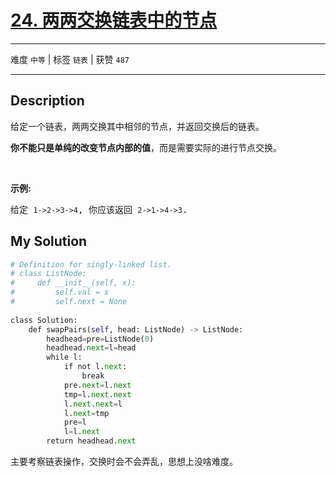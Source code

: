 # [24. 两两交换链表中的节点](https://leetcode-cn.com/problems/swap-nodes-in-pairs/)

---

难度 `中等` | 标签 `链表`  | 获赞 `487`

---

## Description

<p>给定一个链表，两两交换其中相邻的节点，并返回交换后的链表。</p>
<p><strong>你不能只是单纯的改变节点内部的值</strong>，而是需要实际的进行节点交换。</p>
<p>&nbsp;</p>
<p><strong>示例:</strong></p>
<pre>给定 <code>1-&gt;2-&gt;3-&gt;4</code>, 你应该返回 <code>2-&gt;1-&gt;4-&gt;3</code>.
</pre>


## My Solution

```python
# Definition for singly-linked list.
# class ListNode:
#     def __init__(self, x):
#         self.val = x
#         self.next = None
 
class Solution:
    def swapPairs(self, head: ListNode) -> ListNode:
        headhead=pre=ListNode(0)
        headhead.next=l=head
        while l:
            if not l.next:
                break
            pre.next=l.next
            tmp=l.next.next
            l.next.next=l
            l.next=tmp
            pre=l
            l=l.next
        return headhead.next
```

主要考察链表操作，交换时会不会弄乱，思想上没啥难度。